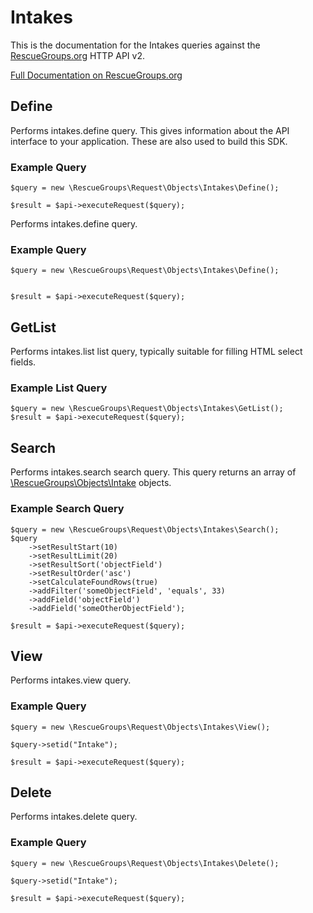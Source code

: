 # Intakes

This is the documentation for the Intakes queries against the [RescueGroups.org](https://www.rescuegroups.org/) HTTP API v2.

[Full Documentation on RescueGroups.org](https://userguide.rescuegroups.org/display/APIDG/Object+definitions#Objectdefinitions-intakes)

## Define
Performs intakes.define query. This gives information about the API interface to your application. These are also used to build this SDK.

### Example Query

    $query = new \RescueGroups\Request\Objects\Intakes\Define();

    $result = $api->executeRequest($query);
Performs intakes.define query.

### Example Query

    $query = new \RescueGroups\Request\Objects\Intakes\Define();


    $result = $api->executeRequest($query);

## GetList
Performs intakes.list list query, typically suitable for filling HTML select fields.

### Example List Query

    $query = new \RescueGroups\Request\Objects\Intakes\GetList();
    $result = $api->executeRequest($query);
## Search
Performs intakes.search search query. This query returns an array of [\RescueGroups\Objects\Intake](../../../src/Objects/Intake.php) objects.

### Example Search Query

    $query = new \RescueGroups\Request\Objects\Intakes\Search();
    $query
        ->setResultStart(10)
        ->setResultLimit(20)
        ->setResultSort('objectField')
        ->setResultOrder('asc')
        ->setCalculateFoundRows(true)
        ->addFilter('someObjectField', 'equals', 33)
        ->addField('objectField')
        ->addField('someOtherObjectField');

    $result = $api->executeRequest($query);
## View
Performs intakes.view query.

### Example Query

    $query = new \RescueGroups\Request\Objects\Intakes\View();

    $query->setid("Intake");

    $result = $api->executeRequest($query);

## Delete
Performs intakes.delete query.

### Example Query

    $query = new \RescueGroups\Request\Objects\Intakes\Delete();

    $query->setid("Intake");

    $result = $api->executeRequest($query);

